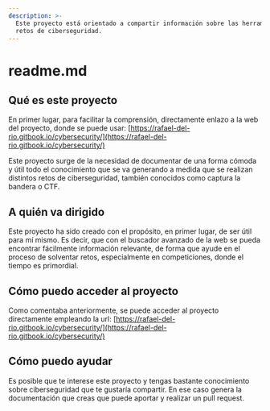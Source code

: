 ```yaml
---
description: >-
  Este proyecto está orientado a compartir información sobre las herramientas y
  retos de ciberseguridad.
---
```


# readme.md

## Qué es este proyecto

En primer lugar, para facilitar la comprensión, directamente enlazo a la web del proyecto, donde se puede usar: [https://rafael-del-rio.gitbook.io/cybersecurity/](https://rafael-del-rio.gitbook.io/cybersecurity/)

Este proyecto surge de la necesidad de documentar de una forma cómoda y útil todo el conocimiento que se va generando a medida que se realizan distintos retos de ciberseguridad, también conocidos como captura la bandera o CTF.

## A quién va dirigido

Este proyecto ha sido creado con el propósito, en primer lugar, de ser útil para mí mismo. Es decir, que con el buscador avanzado de la web se pueda encontrar fácilmente información relevante, de forma que ayude en el proceso de solventar retos, especialmente en competiciones, donde el tiempo es primordial.

## Cómo puedo acceder al proyecto

Como comentaba anteriormente, se puede acceder al proyecto directamente empleando la url: [https://rafael-del-rio.gitbook.io/cybersecurity/](https://rafael-del-rio.gitbook.io/cybersecurity/)

## Cómo puedo ayudar

Es posible que te interese este proyecto y tengas bastante conocimiento sobre ciberseguridad que te gustaría compartir. En ese caso genera la documentación que creas que puede aportar y realizar un pull request.
